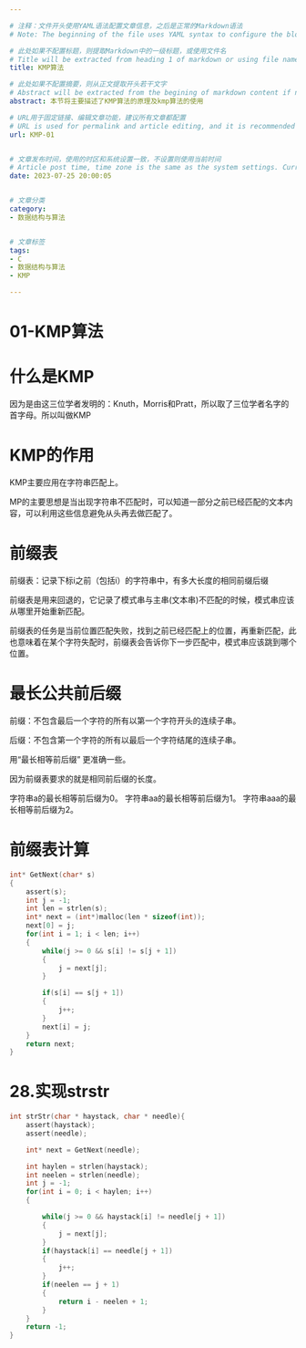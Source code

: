 ```yaml
---

# 注释：文件开头使用YAML语法配置文章信息，之后是正常的Markdown语法
# Note: The beginning of the file uses YAML syntax to configure the blog meta data, followed by the normal Markdown syntax.

# 此处如果不配置标题，则提取Markdown中的一级标题，或使用文件名
# Title will be extracted from heading 1 of markdown or using file name if not configured here.
title: KMP算法

# 此处如果不配置摘要，则从正文提取开头若干文字
# Abstract will be extracted from the begining of markdown content if not configured here.
abstract: 本节将主要描述了KMP算法的原理及kmp算法的使用

# URL用于固定链接、编辑文章功能，建议所有文章都配置
# URL is used for permalink and article editing, and it is recommended to be configured.
url: KMP-01


# 文章发布时间，使用的时区和系统设置一致，不设置则使用当前时间
# Article post time, time zone is the same as the system settings. Current time will be used if not configured here.
date: 2023-07-25 20:00:05


# 文章分类
category:
- 数据结构与算法


# 文章标签
tags:
- C
- 数据结构与算法
- KMP

---
```



# 01-KMP算法


# 什么是KMP
因为是由这三位学者发明的：Knuth，Morris和Pratt，所以取了三位学者名字的首字母。所以叫做KMP

# KMP的作用

KMP主要应用在字符串匹配上。

MP的主要思想是当出现字符串不匹配时，可以知道一部分之前已经匹配的文本内容，可以利用这些信息避免从头再去做匹配了。

# 前缀表
前缀表：记录下标i之前（包括i）的字符串中，有多大长度的相同前缀后缀

前缀表是用来回退的，它记录了模式串与主串(文本串)不匹配的时候，模式串应该从哪里开始重新匹配。

前缀表的任务是当前位置匹配失败，找到之前已经匹配上的位置，再重新匹配，此也意味着在某个字符失配时，前缀表会告诉你下一步匹配中，模式串应该跳到哪个位置。

# 最长公共前后缀

前缀：不包含最后一个字符的所有以第一个字符开头的连续子串。

后缀：不包含第一个字符的所有以最后一个字符结尾的连续子串。

用“最长相等前后缀” 更准确一些。

因为前缀表要求的就是相同前后缀的长度。

字符串a的最长相等前后缀为0。 字符串aa的最长相等前后缀为1。 字符串aaa的最长相等前后缀为2。


# 前缀表计算
```C
int* GetNext(char* s)
{
    assert(s);
    int j = -1;
    int len = strlen(s);
    int* next = (int*)malloc(len * sizeof(int));
    next[0] = j;
    for(int i = 1; i < len; i++)
    {   
        while(j >= 0 && s[i] != s[j + 1])
        {
            j = next[j];
        }

        if(s[i] == s[j + 1])
        {
            j++;
        }
        next[i] = j;
    }
    return next;
}
```

# 28.实现strstr
```C
int strStr(char * haystack, char * needle){
    assert(haystack);
    assert(needle);

    int* next = GetNext(needle);

    int haylen = strlen(haystack);
    int neelen = strlen(needle);
    int j = -1;
    for(int i = 0; i < haylen; i++)
    {

        while(j >= 0 && haystack[i] != needle[j + 1])
        {
            j = next[j];
        }
        if(haystack[i] == needle[j + 1])
        {
            j++;
        }
        if(neelen == j + 1)
        {
            return i - neelen + 1;
        }
    }
    return -1;
}
```






